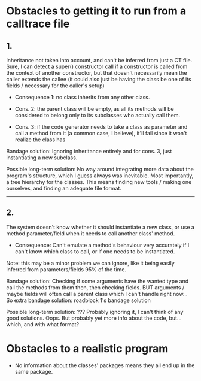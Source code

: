 # Obstacles to getting it to run from a calltrace file

## 1.
Inheritance not taken into account, and can't be inferred from just a CT file.
Sure, I can detect a super() constructor call if a constructor is called from the context of another constructor, but that doesn't necessarily mean
the caller extends the callee (it could also just be having the class be one of its fields / necessary for the caller's setup)


- Consequence 1: no class inherits from any other class.

- Cons. 2: the parent class will be empty, as all its methods will be considered to belong only to its subclasses who actually call them.

- Cons. 3: if the code generator needs to take a class as parameter and call a method from it (a common case, I believe),
it'll fail since it won't realize the class has

Bandage solution: Ignoring inheritance entirely and for cons. 3, just instantiating a new subclass.

Possible long-term solution: No way around integrating more data about the program's structure, which I guess always was inevitable. Most importantly, a tree hierarchy for the classes.
This means finding new tools / making one ourselves, and finding an adequate file format.

---

## 2.
The system doesn't know whether it should instantiate a new class, or use a method parameter/field when it needs to call another class' method.

- Consequence: Can't emulate a method's behaviour very accurately if I can't know which class to call, or if one needs to be instantiated.

Note: this may be a minor problem we can ignore, like it being easily inferred from parameters/fields 95% of the time.

Bandage solution: Checking if some arguments have the wanted type and call the methods from them then, then checking fields.
BUT arguments / maybe fields will often call a parent class which I can't handle right now...
So extra bandage solution: roadblock 1's bandage solution

Possible long-term solution: ??? Probably ignoring it, I can't think of any good solutions. Oops.
But probably yet more info about the code, but... which, and with what format?

# Obstacles to a realistic program

- No information about the classes' packages means they all end up in the same package.